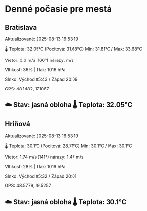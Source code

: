 ﻿# Denné počasie pre mestá

## Bratislava
Aktualizované: 2025-08-13 16:53:19

🌡️ Teplota: 32.05°C 
(Pocitová: 31.68°C)
Min: 31.81°C / Max: 33.68°C

Vietor: 3.6 m/s    (160°) 
nárazy:  m/s

Vlhkosť: 36% | Tlak: 1016 hPa

Slnko: Východ 05:43 / Západ 20:09

GPS: 48.1482, 17.1067

☁️ Stav: jasná obloha        🌡️ Teplota: 32.05°C
---

## Hriňová
Aktualizované: 2025-08-13 16:53:19

🌡️ Teplota: 30.1°C 
(Pocitová: 28.71°C)
Min: 30.1°C / Max: 30.1°C

Vietor: 1.74 m/s (141°)
nárazy: 1.47 m/s

Vlhkosť: 28% | Tlak: 1019 hPa

Slnko: Východ 05:32 / Západ 20:01

GPS: 48.5779, 19.5257

☁️ Stav: jasná obloha        🌡️ Teplota: 30.1°C
---
